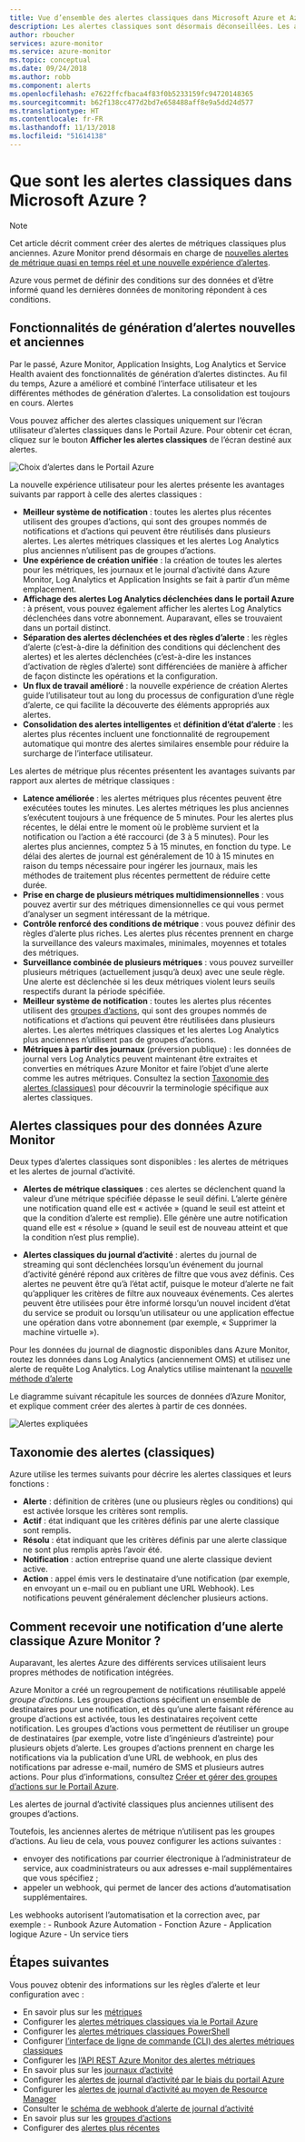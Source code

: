 ```yaml
---
title: Vue d’ensemble des alertes classiques dans Microsoft Azure et Azure Monitor
description: Les alertes classiques sont désormais déconseillées. Les alertes vous permettent d’analyser des mesures de ressources, événements ou journaux Azure, puis d’envoyer des alertes quand une condition spécifiée est remplie.
author: rboucher
services: azure-monitor
ms.service: azure-monitor
ms.topic: conceptual
ms.date: 09/24/2018
ms.author: robb
ms.component: alerts
ms.openlocfilehash: e7622ffcfbaca4f83f0b5233159fc94720148365
ms.sourcegitcommit: b62f138cc477d2bd7e658488aff8e9a5dd24d577
ms.translationtype: HT
ms.contentlocale: fr-FR
ms.lasthandoff: 11/13/2018
ms.locfileid: "51614138"
---
```

# <a name="what-are-classic-alerts-in-microsoft-azure"></a>Que sont les alertes classiques dans Microsoft Azure ?

> [!NOTE]
> Cet article décrit comment créer des alertes de métriques classiques plus anciennes. Azure Monitor prend désormais en charge de [nouvelles alertes de métrique quasi en temps réel et une nouvelle expérience d’alertes](monitoring-overview-alerts.md). 
>

Azure vous permet de définir des conditions sur des données et d’être informé quand les dernières données de monitoring répondent à ces conditions.

## <a name="old-and-new-alerting-capabilities"></a>Fonctionnalités de génération d’alertes nouvelles et anciennes

Par le passé, Azure Monitor, Application Insights, Log Analytics et Service Health avaient des fonctionnalités de génération d’alertes distinctes. Au fil du temps, Azure a amélioré et combiné l’interface utilisateur et les différentes méthodes de génération d’alertes. La consolidation est toujours en cours. Alertes

Vous pouvez afficher des alertes classiques uniquement sur l’écran utilisateur d’alertes classiques dans le Portail Azure. Pour obtenir cet écran, cliquez sur le bouton **Afficher les alertes classiques** de l’écran destiné aux alertes. 

 ![Choix d’alertes dans le Portail Azure](./media/monitoring-overview-alerts-classic/monitor-alert-screen2.png)

La nouvelle expérience utilisateur pour les alertes présente les avantages suivants par rapport à celle des alertes classiques :
-   **Meilleur système de notification** : toutes les alertes plus récentes utilisent des groupes d’actions, qui sont des groupes nommés de notifications et d’actions qui peuvent être réutilisés dans plusieurs alertes. Les alertes métriques classiques et les alertes Log Analytics plus anciennes n’utilisent pas de groupes d’actions.
-   **Une expérience de création unifiée** : la création de toutes les alertes pour les métriques, les journaux et le journal d’activité dans Azure Monitor, Log Analytics et Application Insights se fait à partir d’un même emplacement.
-   **Affichage des alertes Log Analytics déclenchées dans le portail Azure** : à présent, vous pouvez également afficher les alertes Log Analytics déclenchées dans votre abonnement. Auparavant, elles se trouvaient dans un portail distinct.
-   **Séparation des alertes déclenchées et des règles d’alerte** : les règles d’alerte (c’est-à-dire la définition des conditions qui déclenchent des alertes) et les alertes déclenchées (c’est-à-dire les instances d’activation de règles d’alerte) sont différenciées de manière à afficher de façon distincte les opérations et la configuration.
-   **Un flux de travail amélioré** : la nouvelle expérience de création Alertes guide l’utilisateur tout au long du processus de configuration d’une règle d’alerte, ce qui facilite la découverte des éléments appropriés aux alertes.
-   **Consolidation des alertes intelligentes** et **définition d’état d’alerte** : les alertes plus récentes incluent une fonctionnalité de regroupement automatique qui montre des alertes similaires ensemble pour réduire la surcharge de l’interface utilisateur. 

Les alertes de métrique plus récentes présentent les avantages suivants par rapport aux alertes de métrique classiques :
-   **Latence améliorée** : les alertes métriques plus récentes peuvent être exécutées toutes les minutes. Les alertes métriques les plus anciennes s’exécutent toujours à une fréquence de 5 minutes. Pour les alertes plus récentes, le délai entre le moment où le problème survient et la notification ou l’action a été raccourci (de 3 à 5 minutes). Pour les alertes plus anciennes, comptez 5 à 15 minutes, en fonction du type.  Le délai des alertes de journal est généralement de 10 à 15 minutes en raison du temps nécessaire pour ingérer les journaux, mais les méthodes de traitement plus récentes permettent de réduire cette durée. 
-   **Prise en charge de plusieurs métriques multidimensionnelles** : vous pouvez avertir sur des métriques dimensionnelles ce qui vous permet d’analyser un segment intéressant de la métrique.
-   **Contrôle renforcé des conditions de métrique** : vous pouvez définir des règles d’alerte plus riches. Les alertes plus récentes prennent en charge la surveillance des valeurs maximales, minimales, moyennes et totales des métriques.
-   **Surveillance combinée de plusieurs métriques** : vous pouvez surveiller plusieurs métriques (actuellement jusqu’à deux) avec une seule règle. Une alerte est déclenchée si les deux métriques violent leurs seuils respectifs durant la période spécifiée.
-   **Meilleur système de notification** : toutes les alertes plus récentes utilisent des [groupes d’actions](../monitoring-and-diagnostics/monitoring-action-groups.md), qui sont des groupes nommés de notifications et d’actions qui peuvent être réutilisées dans plusieurs alertes.  Les alertes métriques classiques et les alertes Log Analytics plus anciennes n’utilisent pas de groupes d’actions. 
-   **Métriques à partir des journaux** (préversion publique) : les données de journal vers Log Analytics peuvent maintenant être extraites et converties en métriques Azure Monitor et faire l’objet d’une alerte comme les autres métriques. Consultez la section [Taxonomie des alertes (classiques)](monitoring-overview-alerts-classic.md) pour découvrir la terminologie spécifique aux alertes classiques. 


## <a name="classic-alerts-on-azure-monitor-data"></a>Alertes classiques pour des données Azure Monitor
Deux types d’alertes classiques sont disponibles : les alertes de métriques et les alertes de journal d’activité.

* **Alertes de métrique classiques** : ces alertes se déclenchent quand la valeur d’une métrique spécifiée dépasse le seuil défini. L’alerte génère une notification quand elle est « activée » (quand le seuil est atteint et que la condition d’alerte est remplie). Elle génère une autre notification quand elle est « résolue » (quand le seuil est de nouveau atteint et que la condition n’est plus remplie).

* **Alertes classiques du journal d’activité** : alertes du journal de streaming qui sont déclenchées lorsqu’un événement du journal d’activité généré répond aux critères de filtre que vous avez définis. Ces alertes ne peuvent être qu’à l’état actif, puisque le moteur d’alerte ne fait qu’appliquer les critères de filtre aux nouveaux événements. Ces alertes peuvent être utilisées pour être informé lorsqu’un nouvel incident d’état du service se produit ou lorsqu’un utilisateur ou une application effectue une opération dans votre abonnement (par exemple, « Supprimer la machine virtuelle »).

Pour les données du journal de diagnostic disponibles dans Azure Monitor, routez les données dans Log Analytics (anciennement OMS) et utilisez une alerte de requête Log Analytics. Log Analytics utilise maintenant la [nouvelle méthode d’alerte](monitoring-overview-alerts.md) 

Le diagramme suivant récapitule les sources de données d’Azure Monitor, et explique comment créer des alertes à partir de ces données.

![Alertes expliquées](./media/monitoring-overview-alerts-classic/Alerts_Overview_Resource_v5.png)

## <a name="taxonomy-of-alerts-classic"></a>Taxonomie des alertes (classiques)
Azure utilise les termes suivants pour décrire les alertes classiques et leurs fonctions :
* **Alerte** : définition de critères (une ou plusieurs règles ou conditions) qui est activée lorsque les critères sont remplis.
* **Actif** : état indiquant que les critères définis par une alerte classique sont remplis.
* **Résolu** : état indiquant que les critères définis par une alerte classique ne sont plus remplis après l’avoir été.
* **Notification** : action entreprise quand une alerte classique devient active.
* **Action** : appel émis vers le destinataire d’une notification (par exemple, en envoyant un e-mail ou en publiant une URL Webhook). Les notifications peuvent généralement déclencher plusieurs actions.

## <a name="how-do-i-receive-a-notification-from-an-azure-monitor-classic-alert"></a>Comment recevoir une notification d’une alerte classique Azure Monitor ?
Auparavant, les alertes Azure des différents services utilisaient leurs propres méthodes de notification intégrées. 

Azure Monitor a créé un regroupement de notifications réutilisable appelé *groupe d’actions*. Les groupes d’actions spécifient un ensemble de destinataires pour une notification, et dès qu’une alerte faisant référence au groupe d’actions est activée, tous les destinataires reçoivent cette notification. Les groupes d’actions vous permettent de réutiliser un groupe de destinataires (par exemple, votre liste d’ingénieurs d’astreinte) pour plusieurs objets d’alerte. Les groupes d’actions prennent en charge les notifications via la publication d’une URL de webhook, en plus des notifications par adresse e-mail, numéro de SMS et plusieurs autres actions.  Pour plus d’informations, consultez [Créer et gérer des groupes d’actions sur le Portail Azure](monitoring-action-groups.md). 

Les alertes de journal d’activité classiques plus anciennes utilisent des groupes d’actions.

Toutefois, les anciennes alertes de métrique n’utilisent pas les groupes d’actions. Au lieu de cela, vous pouvez configurer les actions suivantes : 
- envoyer des notifications par courrier électronique à l’administrateur de service, aux coadministrateurs ou aux adresses e-mail supplémentaires que vous spécifiez ;
- appeler un webhook, qui permet de lancer des actions d’automatisation supplémentaires.

Les webhooks autorisent l’automatisation et la correction avec, par exemple :
    - Runbook Azure Automation
    - Fonction Azure
    - Application logique Azure
    - Un service tiers

## <a name="next-steps"></a>Étapes suivantes
Vous pouvez obtenir des informations sur les règles d’alerte et leur configuration avec :

* En savoir plus sur les [métriques](../monitoring/monitoring-data-collection.md)
* Configurer les [alertes métriques classiques via le Portail Azure](alert-metric-classic.md)
* Configurer les [alertes métriques classiques PowerShell](alert-metric-classic.md)
* Configurer [l’interface de ligne de commande (CLI) des alertes métriques classiques](alert-metric-classic.md)
* Configurer les [l’API REST Azure Monitor des alertes métriques](https://msdn.microsoft.com/library/azure/dn931945.aspx)
* En savoir plus sur les [journaux d’activité](monitoring-overview-activity-logs.md)
* Configurer les [alertes de journal d’activité par le biais du portail Azure](monitoring-activity-log-alerts.md)
* Configurer les [alertes de journal d’activité au moyen de Resource Manager](alert-activity-log.md)
* Consulter le [schéma de webhook d’alerte de journal d’activité](monitoring-activity-log-alerts-webhook.md)
* En savoir plus sur les [groupes d’actions](monitoring-action-groups.md)
* Configurer des [alertes plus récentes](alert-metric.md)

